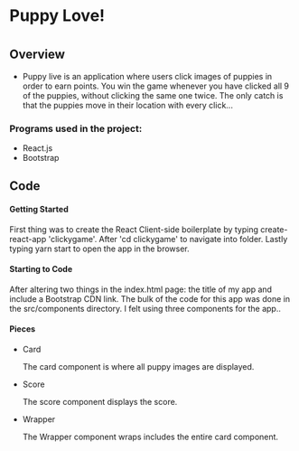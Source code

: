 <h1>Puppy Love!<h1>

<h2>Overview</h2>
<ul>
  <li>Puppy live is an application where users click images of puppies in order to earn points. You win the game whenever you have clicked all 9 of the puppies, without clicking the same one twice. The only catch is that the puppies move in their location with every click... </li>
</ul>

<h3>Programs used in the project:</h3>
<ul>
  <li>React.js</li>
  <li>Bootstrap</li>
</ul>

<h2>Code</h2>
<h4>Getting Started</h4>
<p>First thing was to create the React Client-side boilerplate by typing create-react-app 'clickygame'.  After 'cd clickygame' to navigate into folder. Lastly typing yarn start to open the app in the browser.</p>
<h4>Starting to Code</h4>
<p>After altering two things in the index.html page: the title of my app and include a Bootstrap CDN link. The bulk of the code for this app was done in the src/components directory. I felt using three components for the app..</p>
<h4>Pieces</h4>
<ul>
  <li>Card
      <p>The card component is where all puppy images are displayed.</p>
  </li>
  <li>Score
    <p>The score component displays the score.</p>
  </li>
  <li>Wrapper
    <p>The Wrapper component wraps includes the entire card component.</p>
  </li>
</ul>
